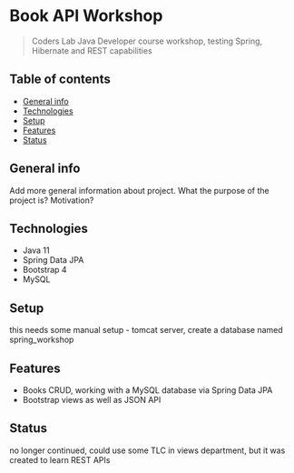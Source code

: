 # Book API Workshop
> Coders Lab Java Developer course workshop, testing Spring, Hibernate and REST capabilities

## Table of contents
* [General info](#general-info)
* [Technologies](#technologies)
* [Setup](#setup)
* [Features](#features)
* [Status](#status)

## General info
Add more general information about project. What the purpose of the project is? Motivation?

## Technologies
* Java 11
* Spring Data JPA
* Bootstrap 4
* MySQL

## Setup
this needs some manual setup - tomcat server, create a database named spring_workshop

## Features

* Books CRUD, working with a MySQL database via Spring Data JPA
* Bootstrap views as well as JSON API


## Status
no longer continued, could use some TLC in views department, but it was created to learn REST APIs
